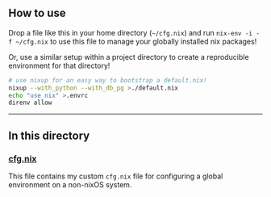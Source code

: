 
## How to use

Drop a file like this in your home directory (`~/cfg.nix`) and run `nix-env -i -f ~/cfg.nix` to use this file to manage your globally installed nix packages!

Or, use a similar setup within a project directory to create a reproducible environment for that directory!

```bash
# use nixup for an easy way to bootstrap a default.nix!
nixup --with_python --with_db_pg >./default.nix
echo "use nix" >.envrc
direnv allow
```

---

## In this directory

### [cfg.nix](./cfg.nix)

This file contains my custom `cfg.nix` file for configuring a global environment on a non-nixOS system.

